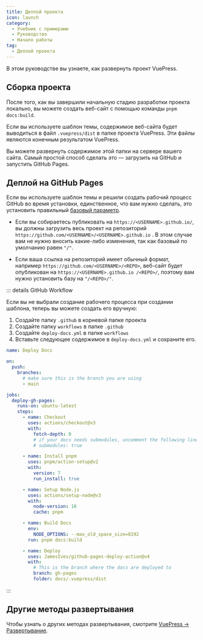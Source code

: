 ```yaml
---
title: Деплой проекта
icon: launch
category:
  - Учебник с примерами
  - Руководство
  - Начало работы
tag:
  - Деплой проекта
---
```


В этом руководстве вы узнаете, как развернуть проект VuePress.

<!-- more -->

## Сборка проекта

После того, как вы завершили начальную стадию разработки проекта локально, вы можете создать веб-сайт с помощью команды `pnpm docs:build`.

Если вы используете шаблон темы, содержимое веб-сайта будет выводиться в файл `.vuepress/dist` в папке проекта VuePress. Эти файлы являются конечным результатом VuePress.

Вы можете развернуть содержимое этой папки на сервере вашего сайта. Самый простой способ сделать это — загрузить на GitHub и запустить GitHub Pages.

## Деплой на GitHub Pages

Если вы используете шаблон темы и решили создать рабочий процесс GitHub во время установки, единственное, что вам нужно сделать, это установить правильный [базовый параметр](https://v2.vuepress.vuejs.org/reference/config.html#base).

- Если вы собираетесь публиковать на `https://<USERNAME>.github.io/`, вы должны загрузить весь проект на репозиторий `https://github.com/<USERNAME>/<USERNAME>.github.io` . В этом случае вам не нужно вносить какие-либо изменения, так как базовый по умолчанию равен `"/"`.

- Если ваша ссылка на репозиторий имеет обычный формат, например `https://github.com/<USERNAME>/<REPO>`, веб-сайт будет опубликован на `https://<USERNAME>.github.io /<REPO>/`, поэтому вам нужно установить базу на `"/<REPO>/"`.

::: details GitHub Workflow

Если вы не выбрали создание рабочего процесса при создании шаблона, теперь вы можете создать его вручную:

1. Создайте папку `.github` в корневой папке проекта
1. Создайте папку `workflows` в папке `.github`
1. Создайте `deploy-docs.yml` в папке `workflows`
1. Вставьте следующее содержимое в `deploy-docs.yml` и сохраните его.

```yml
name: Deploy Docs

on:
  push:
    branches:
      # make sure this is the branch you are using
      - main

jobs:
  deploy-gh-pages:
    runs-on: ubuntu-latest
    steps:
      - name: Checkout
        uses: actions/checkout@v3
        with:
          fetch-depth: 0
          # if your docs needs submodules, uncomment the following line
          # submodules: true

      - name: Install pnpm
        uses: pnpm/action-setup@v2
        with:
          version: 7
          run_install: true

      - name: Setup Node.js
        uses: actions/setup-node@v3
        with:
          node-version: 16
          cache: pnpm

      - name: Build Docs
        env:
          NODE_OPTIONS: --max_old_space_size=8192
        run: pnpm docs:build

      - name: Deploy
        uses: JamesIves/github-pages-deploy-action@v4
        with:
          # This is the branch where the docs are deployed to
          branch: gh-pages
          folder: docs/.vuepress/dist
```

:::

## Другие методы развертывания

Чтобы узнать о других методах развертывания, смотрите [VuePress → Развертывание](https://v2.vuepress.vuejs.org/guide/deployment.html).
